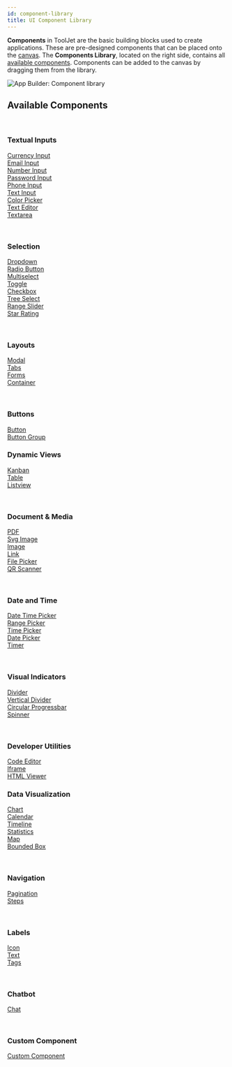 ```yaml
---
id: component-library
title: UI Component Library
---
```


**Components** in ToolJet are the basic building blocks used to create applications. These are pre-designed components that can be placed onto the [canvas](#). The **Components Library**, located on the right side, contains all [available components](#available-components). Components can be added to the canvas by dragging them from the library. 

<img className="screenshot-full img-full" src="/img/app-builder/components/component-library.png" alt="App Builder: Component library"/>

## Available Components

<br/>

<div style={{ display: 'flex' }}>

<div style = {{ width:'30%' }} >

### Textual Inputs

[Currency Input](#) <br/> 
[Email Input](#) <br/>
[Number Input](#) <br/>
[Password Input](#) <br/>
[Phone Input](#) <br/>
[Text Input](#) <br/>
[Color Picker](#) <br/>
[Text Editor](#) <br/>
[Textarea](#) <br/>

<br/>

### Selection

[Dropdown](#) <br/>
[Radio Button](#) <br/>
[Multiselect](#) <br/>
[Toggle](#) <br/>
[Checkbox](#) <br/>
[Tree Select](#) <br/>
[Range Slider](#) <br/>
[Star Rating](#) <br/>

<br/>

### Layouts

[Modal](#) <br/>
[Tabs](#) <br/>
[Forms](#) <br/>
[Container](#) <br/>

<br/>

### Buttons

[Button](#) <br/>
[Button Group](#) <br/>

</div>

<div style = {{ width:'5%' }} >

</div>

<div style = {{ width:'30%' }} >

### Dynamic Views

[Kanban](#) <br/>
[Table](#) <br/>
[Listview](#) <br/>

<br/>

### Document & Media

[PDF](#) <br/>
[Svg Image](#) <br/>
[Image](#) <br/>
[Link](#) <br/>
[File Picker](#) <br/>
[QR Scanner](#) <br/>

<br/>

### Date and Time

[Date Time Picker](#) <br/>
[Range Picker](#) <br/>
[Time Picker](#) <br/>
[Date Picker](#) <br/>
[Timer](#) <br/>

<br/>

### Visual Indicators

[Divider](#) <br/>
[Vertical Divider](#) <br/>
[Circular Progressbar](#) <br/>
[Spinner](#) <br/>

<br/>

### Developer Utilities

[Code Editor](#) <br/>
[Iframe](#) <br/>
[HTML Viewer](#) <br/>

</div>

<div style = {{ width:'5%' }} >

</div>

<div style = {{ width:'30%' }} >

### Data Visualization

[Chart](#) <br/>
[Calendar](#) <br/>
[Timeline](#) <br/>
[Statistics](#) <br/>
[Map](#) <br/>
[Bounded Box](#) <br/>

<br/>

### Navigation

[Pagination](#) <br/>
[Steps](#) <br/>

<br/>

### Labels

[Icon](#) <br/>
[Text](#) <br/>
[Tags](#) <br/>

<br/>

### Chatbot

[Chat](#) <br/>

<br/>

### Custom Component

[Custom Component](#) <br/>

</div>

</div>
